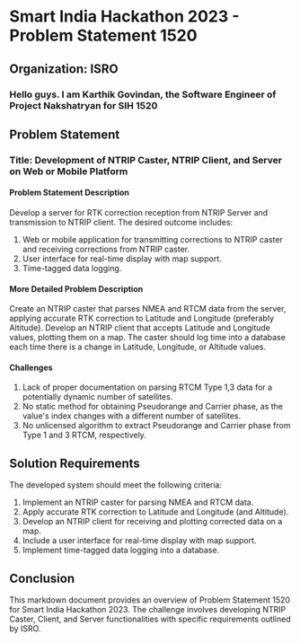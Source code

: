 # Smart India Hackathon 2023 - Problem Statement 1520 

## Organization: ISRO

### Hello guys. I am Karthik Govindan, the Software Engineer of Project Nakshatryan for SIH 1520

## Problem Statement

### Title: Development of NTRIP Caster, NTRIP Client, and Server on Web or Mobile Platform

#### Problem Statement Description

Develop a server for RTK correction reception from NTRIP Server and transmission to NTRIP client. The desired outcome includes:

1. Web or mobile application for transmitting corrections to NTRIP caster and receiving corrections from NTRIP caster.
2. User interface for real-time display with map support.
3. Time-tagged data logging.

#### More Detailed Problem Description

Create an NTRIP caster that parses NMEA and RTCM data from the server, applying accurate RTK correction to Latitude and Longitude (preferably Altitude). Develop an NTRIP client that accepts Latitude and Longitude values, plotting them on a map. The caster should log time into a database each time there is a change in Latitude, Longitude, or Altitude values.

#### Challenges

1. Lack of proper documentation on parsing RTCM Type 1,3 data for a potentially dynamic number of satellites.
2. No static method for obtaining Pseudorange and Carrier phase, as the value's index changes with a different number of satellites.
3. No unlicensed algorithm to extract Pseudorange and Carrier phase from Type 1 and 3 RTCM, respectively.

## Solution Requirements

The developed system should meet the following criteria:

1. Implement an NTRIP caster for parsing NMEA and RTCM data.
2. Apply accurate RTK correction to Latitude and Longitude (and Altitude).
3. Develop an NTRIP client for receiving and plotting corrected data on a map.
4. Include a user interface for real-time display with map support.
5. Implement time-tagged data logging into a database.

## Conclusion

This markdown document provides an overview of Problem Statement 1520 for Smart India Hackathon 2023. The challenge involves developing NTRIP Caster, Client, and Server functionalities with specific requirements outlined by ISRO.
